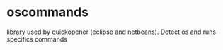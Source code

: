 oscommands
==========

library used by quickopener (eclipse and netbeans). Detect os and runs specifics commands